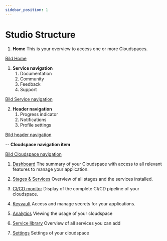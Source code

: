 ```yaml
---
sidebar_position: 1
---
```


# Studio Structure


1. **Home**
This is your overview to access one or more Cloudspaces.

[Bild Home](#)

1. **Service navigation**
   1. Documentation
   2. Community
   3. Feedback
   4. Support

[Bild Service navigation](#)

2. **Header navigation**
   1. Progress indicator
   2. Notifications
   3. Profile settings

[Bild header navigation](#)

--
**Cloudspace navigation item**

[Bild Cloudspace navigation](#)

1. [Dashboard](dashboard.md)
The summary of your Cloudspace with access to all relevant features to manage your application.

2. [Stages & Services](stages-and-services.md)
Overview of all stages and the services installed.

3. [CI/CD monitor](ci-cd-monitor.md)
Display of the complete CI/CD pipeline of your cloudspace.

4. [Keyvault](keyvault.md)
Access and manage secrets for your applications.

5. [Analytics](analytics.md)
Viewing the usage of your cloudspace 

6. [Service library](service-library.md)
Overview of all services you can add

7. [Settings](settings.md)
Settings of your cloudspace
